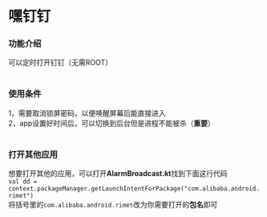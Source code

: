 # 嘿钉钉

### 功能介绍
可以定时打开钉钉（无需ROOT）
<br>
<br>
### 使用条件
1，需要取消锁屏密码，以便唤醒屏幕后能直接进入  
2，app设置好时间后，可以切换到后台但是进程不能被杀（**重要**）
<br>
<br>
### 打开其他应用
想要打开其他的应用，可以打开**AlarmBroadcast.kt**找到下面这行代码  
`val dd = context.packageManager.getLaunchIntentForPackage("com.alibaba.android.rimet")`  
将括号里的`com.alibaba.android.rimet`改为你需要打开的**包名**即可
